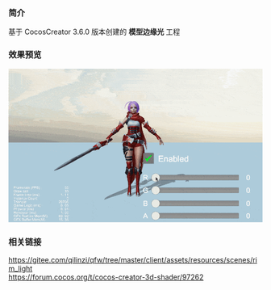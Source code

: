 ### 简介
基于 CocosCreator 3.6.0 版本创建的 **模型边缘光** 工程

### 效果预览
![image](../../../gif/202210/2022101002.gif)

### 相关链接
https://gitee.com/qilinzi/qfw/tree/master/client/assets/resources/scenes/rim_light    
https://forum.cocos.org/t/cocos-creator-3d-shader/97262